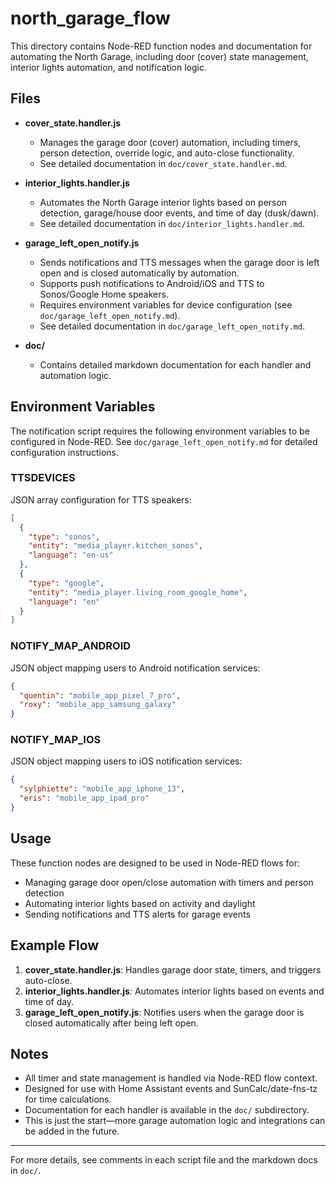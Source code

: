 # north_garage_flow

This directory contains Node-RED function nodes and documentation for automating the North Garage, including door (cover) state management, interior lights automation, and notification logic.

## Files

- **cover_state.handler.js**
  - Manages the garage door (cover) automation, including timers, person detection, override logic, and auto-close functionality.
  - See detailed documentation in `doc/cover_state.handler.md`.

- **interior_lights.handler.js**
  - Automates the North Garage interior lights based on person detection, garage/house door events, and time of day (dusk/dawn).
  - See detailed documentation in `doc/interior_lights.handler.md`.

- **garage_left_open_notify.js**
  - Sends notifications and TTS messages when the garage door is left open and is closed automatically by automation.
  - Supports push notifications to Android/iOS and TTS to Sonos/Google Home speakers.
  - Requires environment variables for device configuration (see `doc/garage_left_open_notify.md`).
  - See detailed documentation in `doc/garage_left_open_notify.md`.

- **doc/**
  - Contains detailed markdown documentation for each handler and automation logic.

## Environment Variables

The notification script requires the following environment variables to be configured in Node-RED. See `doc/garage_left_open_notify.md` for detailed configuration instructions.

### TTSDEVICES

JSON array configuration for TTS speakers:

```json
[
  {
    "type": "sonos",
    "entity": "media_player.kitchen_sonos",
    "language": "en-us"
  },
  {
    "type": "google",
    "entity": "media_player.living_room_google_home",
    "language": "en"
  }
]
```

### NOTIFY_MAP_ANDROID

JSON object mapping users to Android notification services:

```json
{
  "quentin": "mobile_app_pixel_7_pro",
  "roxy": "mobile_app_samsung_galaxy"
}
```

### NOTIFY_MAP_IOS

JSON object mapping users to iOS notification services:

```json
{
  "sylphiette": "mobile_app_iphone_13",
  "eris": "mobile_app_ipad_pro"
}
```

## Usage

These function nodes are designed to be used in Node-RED flows for:

- Managing garage door open/close automation with timers and person detection
- Automating interior lights based on activity and daylight
- Sending notifications and TTS alerts for garage events

## Example Flow

1. **cover_state.handler.js**: Handles garage door state, timers, and triggers auto-close.
2. **interior_lights.handler.js**: Automates interior lights based on events and time of day.
3. **garage_left_open_notify.js**: Notifies users when the garage door is closed automatically after being left open.

## Notes

- All timer and state management is handled via Node-RED flow context.
- Designed for use with Home Assistant events and SunCalc/date-fns-tz for time calculations.
- Documentation for each handler is available in the `doc/` subdirectory.
- This is just the start—more garage automation logic and integrations can be added in the future.

---

For more details, see comments in each script file and the markdown docs in `doc/`.
